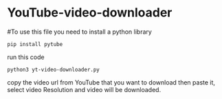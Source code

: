 # YouTube-video-downloader
#To use this file you need to install a python library 

``pip install pytube``

run this code 

``python3 yt-video-downloader.py``

copy the video url from YouTube that you want to download
then paste it, select video Resolution and video will be downloaded.
